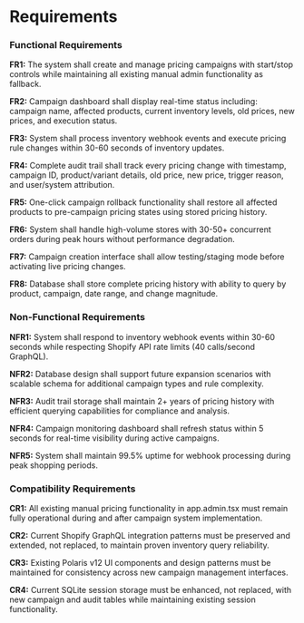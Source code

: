 # Requirements

### Functional Requirements

**FR1:** The system shall create and manage pricing campaigns with start/stop controls while maintaining all existing manual admin functionality as fallback.

**FR2:** Campaign dashboard shall display real-time status including: campaign name, affected products, current inventory levels, old prices, new prices, and execution status.

**FR3:** System shall process inventory webhook events and execute pricing rule changes within 30-60 seconds of inventory updates.

**FR4:** Complete audit trail shall track every pricing change with timestamp, campaign ID, product/variant details, old price, new price, trigger reason, and user/system attribution.

**FR5:** One-click campaign rollback functionality shall restore all affected products to pre-campaign pricing states using stored pricing history.

**FR6:** System shall handle high-volume stores with 30-50+ concurrent orders during peak hours without performance degradation.

**FR7:** Campaign creation interface shall allow testing/staging mode before activating live pricing changes.

**FR8:** Database shall store complete pricing history with ability to query by product, campaign, date range, and change magnitude.

### Non-Functional Requirements

**NFR1:** System shall respond to inventory webhook events within 30-60 seconds while respecting Shopify API rate limits (40 calls/second GraphQL).

**NFR2:** Database design shall support future expansion scenarios with scalable schema for additional campaign types and rule complexity.

**NFR3:** Audit trail storage shall maintain 2+ years of pricing history with efficient querying capabilities for compliance and analysis.

**NFR4:** Campaign monitoring dashboard shall refresh status within 5 seconds for real-time visibility during active campaigns.

**NFR5:** System shall maintain 99.5% uptime for webhook processing during peak shopping periods.

### Compatibility Requirements

**CR1:** All existing manual pricing functionality in app.admin.tsx must remain fully operational during and after campaign system implementation.

**CR2:** Current Shopify GraphQL integration patterns must be preserved and extended, not replaced, to maintain proven inventory query reliability.

**CR3:** Existing Polaris v12 UI components and design patterns must be maintained for consistency across new campaign management interfaces.

**CR4:** Current SQLite session storage must be enhanced, not replaced, with new campaign and audit tables while maintaining existing session functionality.
